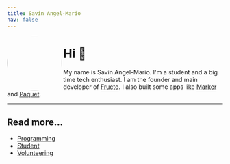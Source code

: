 ```yaml
---
title: Savin Angel-Mario
nav: false
---
```


<p class="no-margin">
	<img
		src="/profile.png"
		width="128"
		height="128"
		align="left"
		style="border-radius: 50%"
	/>
</p>

# Hi 👋

My name is Savin Angel-Mario. 
I'm a student and a big time tech enthusiast.
I am the founder and main developer of [Fructo](https://fructo.land).
I also built some apps like [Marker](https://marker.fructo.land) and [Paquet](https://paquet.shop).

****

## Read more...

* [Programming](/programming)
* [Student](/student)
* [Volunteering](/volunteering)
